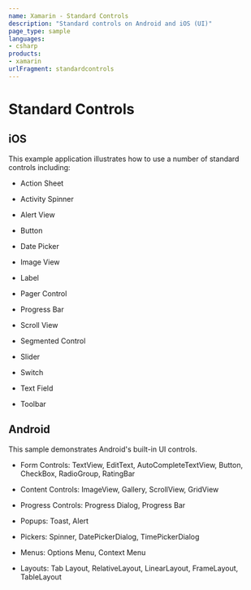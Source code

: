 ```yaml
---
name: Xamarin - Standard Controls
description: "Standard controls on Android and iOS (UI)"
page_type: sample
languages:
- csharp
products:
- xamarin
urlFragment: standardcontrols
---
```

# Standard Controls

## iOS

This example application illustrates how to use a number of standard controls including:

* Action Sheet

* Activity Spinner

* Alert View

* Button

* Date Picker

* Image View

* Label

* Pager Control

* Progress Bar

* Scroll View

* Segmented Control

* Slider

* Switch

* Text Field

* Toolbar

## Android

This sample demonstrates Android's built-in UI controls.

* Form Controls: TextView, EditText, AutoCompleteTextView, Button, CheckBox, RadioGroup, RatingBar

* Content Controls: ImageView, Gallery, ScrollView, GridView

* Progress Controls: Progress Dialog, Progress Bar

* Popups: Toast, Alert

* Pickers: Spinner, DatePickerDialog, TimePickerDialog

* Menus: Options Menu, Context Menu

* Layouts: Tab Layout, RelativeLayout, LinearLayout, FrameLayout, TableLayout
